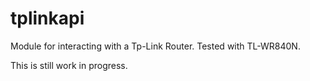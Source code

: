 # tplinkapi

Module for interacting with a Tp-Link Router. Tested with TL-WR840N.

This is still work in progress.
